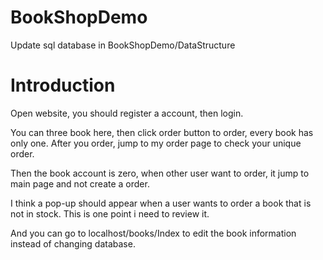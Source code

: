 # BookShopDemo

Update sql database in BookShopDemo/DataStructure

# Introduction

Open website, you should register a account, then login.

You can three book here, then click order button to order, every book has only one. After you order, jump to my order page to check your unique order.

Then the book account is zero, when other user want to order, it jump to main page and not create a order.

I think a pop-up should appear when a user wants to order a book that is not in stock. This is one point i need to review it.

And you can go to localhost/books/Index to edit the book information instead of changing database.

